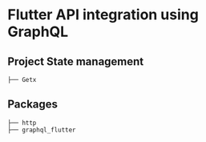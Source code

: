 # Flutter API integration using GraphQL

## Project State management
```
├── Getx
```
## Packages
```
├── http
├── graphql_flutter
```
